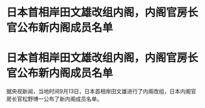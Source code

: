 # 日本首相岸田文雄改组内阁，内阁官房长官公布新内阁成员名单

# 日本首相岸田文雄改组内阁，内阁官房长官公布新内阁成员名单

据央视新闻，当地时间9月13日，日本首相岸田文雄进行了内阁改组，日本内阁官房长官松野博一公布了新内阁成员名单。

